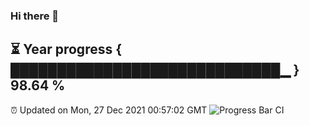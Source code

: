 ### Hi there 👋
⏳ Year progress { █████████████████████████████▁ } 98.64 %
---
⏰ Updated on Mon, 27 Dec 2021 00:57:02 GMT
![Progress Bar CI](https://github.com/liununu/liununu/workflows/Progress%20Bar%20CI/badge.svg)
